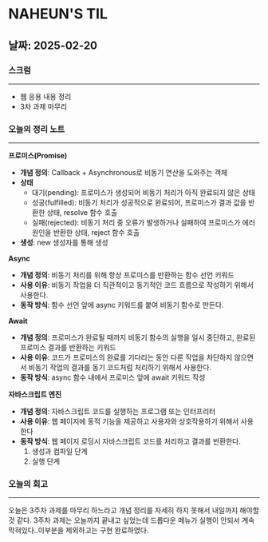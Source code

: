 # NAHEUN'S TIL 

## 날짜: 2025-02-20

### 스크럼
---
- 웹 응용 내용 정리
- 3차 과제 마무리


### 오늘의 정리 노트
---

**프로미스(Promise)**
- **개념 정의**: Callback + Asynchronous로 비동기 연산을 도와주는 객체
- **상태**
    - 대기(pending): 프로미스가 생성되어 비동기 처리가 아직 완료되지 않은 상태
    - 성공(fulfilled): 비동기 처리가 성공적으로 완료되어, 프로미스가 결과 값을 반환한 상태,  resolve 함수 호출
    - 실패(rejected): 비동기 처리 중 오류가 발생하거나 실패하여 프로미스가 에러 원인을 반환한 상태, reject 함수 호출
- **생성**: new 생성자를 통해 생성

**Async**
- **개념 정의**: 비동기 처리를 위해 항상 프로미스를 반환하는 함수 선언 키워드
- **사용 이유**: 비동기 작업을 더 직관적이고 동기적인 코드 흐름으로 작성하기 위해서 사용한다.
- **동작 방식**: 함수 선언 앞에 async 키워드를 붙여 비동기 함수로 만든다.

**Await**
- **개념 정의**: 프로미스가 완료될 때까지 비동기 함수의 실행을 일시 중단하고, 완료된 프로미스 결과를 반환하는 키워드
- **사용 이유**: 코드가 프로미스의 완료를 기다리는 동안 다른 작업을 차단하지 않으면서 비동기 작업의 결과를 동기 코드처럼 처리하기 위해서 사용한다.
- **동작 방식**: async 함수 내에서 프로미스 앞에 await 키워드 작성

**자바스크립트 엔진**
- **개념 정의**: 자바스크립트 코드를 실행하는 프로그램 또는 인터프리터
- **사용 이유**: 웹 페이지에 동적 기능을 제공하고 사용자와 상호작용하기 위해서 사용한다
- **동작 방식**: 웹 페이지 로딩시 자바스크립트 코드를 처리하고 결과를 반환한다.
    1. 생성과 컴파일 단계
    2. 실행 단계

### 오늘의 회고
---
오늘은 3주차 과제를 마무리 하느라고 개념 정리를 자세히 하지 못해서 내일까지 해야할 것 같다. 3주차 과제는 오늘까지 끝내고 싶었는데 드롭다운 메뉴가 실행이 안되서 계속 막혀있다..이부분을 제외하고는 구현 완료하였다.